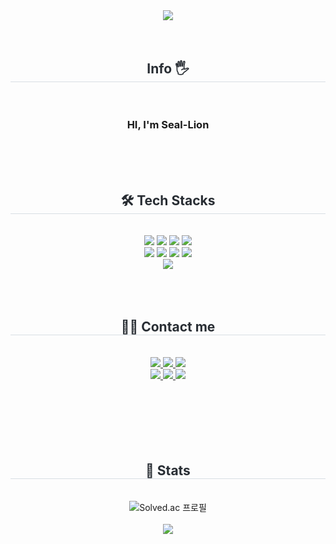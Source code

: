 
<!--<a href="①버튼을 눌렀을 때 이동할 링크" target="_blank"><img src="https://img.shields.io/badge/②뱃지레이블-③배경색?style=④뱃지모양&logo=⑤로고&logoColor=로고색상"/></a>-->

<div align= "center">
    <img src="https://capsule-render.vercel.app/api?type=shark&color=0:7ba1df,100:5f77ab&height=120&text=&animation=&fontColor=000000&fontSize=70" />
    </div>
    <div align= "center"> 
    <div style="font-weight: 700; font-size: 15px; text-align: center; color: #282d33;">  </div> 
    </div>
    <br/><br/><div align= "center">   
     <h2 style="border-bottom: 1px solid #d8dee4; color: #282d33;"> Info 🖐 </h2> <br> 
     <h3 color: #282d33;"> HI, I'm Seal-Lion </h3>
    </div>
    <br/><br/><br/><div align= "center">   
    <h2 style="border-bottom: 1px solid #d8dee4; color: #282d33;"> 🛠️ Tech Stacks </h2> <br> 
    <div style="margin: 0 auto; text-align: center;" align= "center"> 
          <img src="https://img.shields.io/badge/Notion-000000?style=for-the-badge&logo=Notion&logoColor=white">
          <img src="https://img.shields.io/badge/Github-6D4C9F?style=for-the-badge&logo=Github&logoColor=white">
          <img src="https://img.shields.io/badge/Git-F05032?style=for-the-badge&logo=Git&logoColor=white">
          <img src="https://img.shields.io/badge/MySQL-4479A1?style=for-the-badge&logo=MySQL&logoColor=white">
          <br/>
          <img src="https://img.shields.io/badge/C-A8B9CC?style=for-the-badge&logo=C&logoColor=white">
          <img src="https://img.shields.io/badge/Java-007396?style=for-the-badge&logo=Java&logoColor=white">
          <img src="https://img.shields.io/badge/C%23-239120?style=for-the-badge&logo=Dotnet&logoColor=white">
          <img src="https://img.shields.io/badge/Unity-FFFFF0?style=for-the-badge&logo=Unity&logoColor=black">
          <!--<img src="https://img.shields.io/badge/C++-00599C?style=for-the-badge&logo=C++&logoColor=white">-->
          <!--<img src="https://img.shields.io/badge/Unrealengine-0E1128?style=for-the-badge&logo=Unrealengine&logoColor=white">-->
          <br/>
          <!--<img src="https://img.shields.io/badge/Slack-4A154B?style=for-the-badge&logo=Slack&logoColor=white">-->
          <!--<img src="https://img.shields.io/badge/Trello-0052CC?style=for-the-badge&logo=Trello&logoColor=white">-->
          <!--<img src="https://img.shields.io/badge/Figma-F24E1E?style=for-the-badge&logo=Figma&logoColor=white">-->
          <!--<img src="https://img.shields.io/badge/HTML5-E34F26?style=for-the-badge&logo=HTML5&logoColor=white">-->
          <!--<img src="https://img.shields.io/badge/CSS3-1572B6?style=for-the-badge&logo=CSS3&logoColor=white">-->
          <img src="https://img.shields.io/badge/Discord-5865F2?style=for-the-badge&logo=Discord&logoColor=white">
          </div>
    </div>
    <br/><br/><br><div align= "center">
    <h2 style="border-bottom: 1px solid #d8dee4; color: #282d33;"> 🧑‍💻 Contact me </h2> <br> 
    <div align= "center"> 
         <a href=https://velog.io/@seallion/posts> <img src="https://img.shields.io/badge/Velog-20C997?style=for-the-badge&logo=Velog&logoColor=white&link=https://www.naver.com/"> </a>
         <a href=https://www.naver.com/> <img src="https://img.shields.io/badge/Notion-000000?style=for-the-badge&logo=Notion&logoColor=white&link=https://www.naver.com/"> </a>
         <a href=mailto:https://cafe.naver.com/seallion> <img src="https://img.shields.io/badge/Naver-03C75A?style=for-the-badge&logo=Naver&logoColor=white&link=mailto:https://www.naver.com/"> </a>
         <br/>
         <a href=mailto:https://www.naver.com/> <img src="https://img.shields.io/badge/Gmail-EA4335?style=for-the-badge&logo=Gmail&logoColor=white&link=mailto:https://www.naver.com/"> </a>
         <a href=https://www.naver.com/><img src="https://img.shields.io/badge/Instagram-E4405F?style=for-the-badge&logo=Instagram&logoColor=white&link=https://www.naver.com/"> </a>
         <a href=https://www.naver.com/><img src="https://img.shields.io/badge/Steam-171FC9?style=for-the-badge&logo=Steam&logoColor=white&link=https://www.naver.com/"> </a>
          </div>  <br><br><br> 
    <!--<div align= "center"> <a href="https://hits.seeyoufarm.com"> <img src="https://hits.seeyoufarm.com/api/count/incr/badge.svg?url=https%3A%2F%2Fgithub.com%2FSeal-Lion%2F&count_bg=%23000000&title_bg=%23000000&icon=github.svg&icon_color=%23FFFFFF&title=GitHub&edge_flat=false"/></a>
       </div> -->
    </div>
    <br/><br/><br/><div align= "center"> 
    <h2 style="border-bottom: 1px solid #d8dee4; color: #282d33;"> 🏅 Stats </h2> 
        <div align= "center"> <br> <img src="http://mazassumnida.wtf/api/v2/generate_badge?boj=SealLion)](https://solved.ac/seallion" alt="Solved.ac 프로필"/> <br><br>
            <img src="https://github-readme-stats.vercel.app/api?username=Seal-Lion&bg_color=180,ededed,00000000&title_color=6881e3&text_color=6881e3"/><br>
        </div>  
</div>


